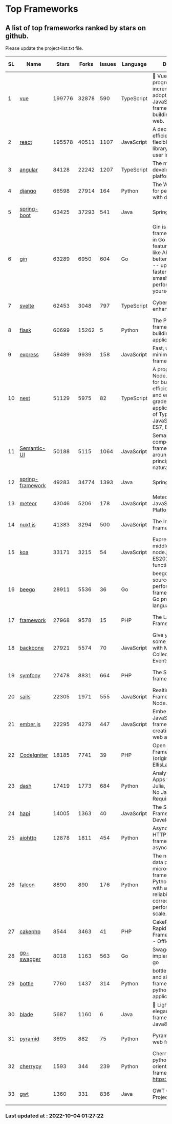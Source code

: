 # Top Frameworks
## A list of top frameworks ranked by stars on github.  
Please update the project-list.txt file.

| SL| Name  | Stars| Forks| Issues | Language | Description | Last Commit |
| --| ------| -----| ---- | ------ | -------- | ----------- | ----------- |
| 1 | [vue](https://github.com/vuejs/vue) | 199776 | 32878 | 590 | TypeScript | 🖖 Vue.js is a progressive, incrementally-adoptable JavaScript framework for building UI on the web. | 2022-09-01 06:31:31 |
| 2 | [react](https://github.com/facebook/react) | 195578 | 40511 | 1107 | JavaScript | A declarative, efficient, and flexible JavaScript library for building user interfaces. | 2022-10-04 00:57:34 |
| 3 | [angular](https://github.com/angular/angular) | 84128 | 22242 | 1207 | TypeScript | The modern web developer’s platform | 2022-10-03 17:07:51 |
| 4 | [django](https://github.com/django/django) | 66598 | 27914 | 164 | Python | The Web framework for perfectionists with deadlines. | 2022-10-03 10:13:27 |
| 5 | [spring-boot](https://github.com/spring-projects/spring-boot) | 63425 | 37293 | 541 | Java | Spring Boot | 2022-10-04 00:56:21 |
| 6 | [gin](https://github.com/gin-gonic/gin) | 63289 | 6950 | 604 | Go | Gin is a HTTP web framework written in Go (Golang). It features a Martini-like API with much better performance -- up to 40 times faster. If you need smashing performance, get yourself some Gin. | 2022-09-20 06:44:55 |
| 7 | [svelte](https://github.com/sveltejs/svelte) | 62453 | 3048 | 797 | TypeScript | Cybernetically enhanced web apps | 2022-10-03 21:34:10 |
| 8 | [flask](https://github.com/pallets/flask) | 60699 | 15262 | 5 | Python | The Python micro framework for building web applications. | 2022-09-18 11:53:47 |
| 9 | [express](https://github.com/expressjs/express) | 58489 | 9939 | 158 | JavaScript | Fast, unopinionated, minimalist web framework for node. | 2022-08-20 01:12:14 |
| 10 | [nest](https://github.com/nestjs/nest) | 51129 | 5975 | 82 | TypeScript | A progressive Node.js framework for building efficient, scalable, and enterprise-grade server-side applications on top of TypeScript & JavaScript (ES6, ES7, ES8) 🚀 | 2022-10-03 08:13:39 |
| 11 | [Semantic-UI](https://github.com/Semantic-Org/Semantic-UI) | 50188 | 5115 | 1064 | JavaScript | Semantic is a UI component framework based around useful principles from natural language. | 2022-09-12 16:12:52 |
| 12 | [spring-framework](https://github.com/spring-projects/spring-framework) | 49283 | 34774 | 1393 | Java | Spring Framework | 2022-10-03 20:44:09 |
| 13 | [meteor](https://github.com/meteor/meteor) | 43046 | 5206 | 178 | JavaScript | Meteor, the JavaScript App Platform | 2022-09-30 18:47:59 |
| 14 | [nuxt.js](https://github.com/nuxt/nuxt.js) | 41383 | 3294 | 500 | JavaScript | The Intuitive Vue(2) Framework | 2022-09-05 13:31:52 |
| 15 | [koa](https://github.com/koajs/koa) | 33171 | 3215 | 54 | JavaScript | Expressive middleware for node.js using ES2017 async functions | 2022-07-13 16:11:33 |
| 16 | [beego](https://github.com/beego/beego) | 28911 | 5536 | 36 | Go | beego is an open-source, high-performance web framework for the Go programming language. | 2022-09-14 08:37:19 |
| 17 | [framework](https://github.com/laravel/framework) | 27968 | 9578 | 15 | PHP | The Laravel Framework. | 2022-10-03 20:31:33 |
| 18 | [backbone](https://github.com/jashkenas/backbone) | 27921 | 5574 | 70 | JavaScript | Give your JS App some Backbone with Models, Views, Collections, and Events | 2022-08-23 08:30:45 |
| 19 | [symfony](https://github.com/symfony/symfony) | 27478 | 8831 | 664 | PHP | The Symfony PHP framework | 2022-10-02 10:47:52 |
| 20 | [sails](https://github.com/balderdashy/sails) | 22305 | 1971 | 555 | JavaScript | Realtime MVC Framework for Node.js | 2022-09-02 20:00:35 |
| 21 | [ember.js](https://github.com/emberjs/ember.js) | 22295 | 4279 | 447 | JavaScript | Ember.js - A JavaScript framework for creating ambitious web applications | 2022-10-03 19:32:10 |
| 22 | [CodeIgniter](https://github.com/bcit-ci/CodeIgniter) | 18185 | 7741 | 39 | PHP | Open Source PHP Framework (originally from EllisLab) | 2022-06-27 19:12:41 |
| 23 | [dash](https://github.com/plotly/dash) | 17419 | 1773 | 684 | Python | Analytical Web Apps for Python, R, Julia, and Jupyter. No JavaScript Required. | 2022-09-23 13:57:16 |
| 24 | [hapi](https://github.com/hapijs/hapi) | 14005 | 1363 | 40 | JavaScript | The Simple, Secure Framework Developers Trust | 2022-08-24 06:29:54 |
| 25 | [aiohttp](https://github.com/aio-libs/aiohttp) | 12878 | 1811 | 454 | Python | Asynchronous HTTP client/server framework for asyncio and Python | 2022-09-30 19:12:31 |
| 26 | [falcon](https://github.com/falconry/falcon) | 8890 | 890 | 176 | Python | The no-magic web data plane API and microservices framework for Python developers, with a focus on reliability, correctness, and performance at scale. | 2022-10-03 20:28:31 |
| 27 | [cakephp](https://github.com/cakephp/cakephp) | 8544 | 3463 | 41 | PHP | CakePHP: The Rapid Development Framework for PHP - Official Repository | 2022-10-02 17:14:00 |
| 28 | [go-swagger](https://github.com/go-swagger/go-swagger) | 8018 | 1163 | 563 | Go | Swagger 2.0 implementation for go | 2022-09-25 19:27:04 |
| 29 | [bottle](https://github.com/bottlepy/bottle) | 7760 | 1437 | 314 | Python | bottle.py is a fast and simple micro-framework for python web-applications. | 2022-09-05 15:24:52 |
| 30 | [blade](https://github.com/lets-blade/blade) | 5687 | 1160 | 6 | Java | :rocket: Lightning fast and elegant mvc framework for Java8 | 2022-05-10 12:38:06 |
| 31 | [pyramid](https://github.com/Pylons/pyramid) | 3695 | 882 | 75 | Python | Pyramid - A Python web framework | 2022-09-29 23:22:56 |
| 32 | [cherrypy](https://github.com/cherrypy/cherrypy) | 1593 | 344 | 239 | Python | CherryPy is a pythonic, object-oriented HTTP framework.      https://cherrypy.dev | 2022-07-17 20:36:25 |
| 33 | [gwt](https://github.com/gwtproject/gwt) | 1360 | 331 | 836 | Java | GWT Open Source Project | 2022-07-26 22:23:28 |

### Last updated at : 2022-10-04 01:27:22
